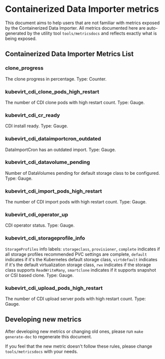 # Containerized Data Importer metrics
This document aims to help users that are not familiar with metrics exposed by the Containerized Data Importer.
All metrics documented here are auto-generated by the utility tool `tools/metricsdocs` and reflects exactly what is being exposed.

## Containerized Data Importer Metrics List
### clone_progress
The clone progress in percentage. Type: Counter.
### kubevirt_cdi_clone_pods_high_restart
The number of CDI clone pods with high restart count. Type: Gauge.
### kubevirt_cdi_cr_ready
CDI install ready. Type: Gauge.
### kubevirt_cdi_dataimportcron_outdated
DataImportCron has an outdated import. Type: Gauge.
### kubevirt_cdi_datavolume_pending
Number of DataVolumes pending for default storage class to be configured. Type: Gauge.
### kubevirt_cdi_import_pods_high_restart
The number of CDI import pods with high restart count. Type: Gauge.
### kubevirt_cdi_operator_up
CDI operator status. Type: Gauge.
### kubevirt_cdi_storageprofile_info
`StorageProfiles` info labels: `storageclass`, `provisioner`, `complete` indicates if all storage profiles recommended PVC settings are complete, `default` indicates if it's the Kubernetes default storage class, `virtdefault` indicates if it's the default virtualization storage class, `rwx` indicates if the storage class supports `ReadWriteMany`, `smartclone` indicates if it supports snapshot or CSI based clone. Type: Gauge.
### kubevirt_cdi_upload_pods_high_restart
The number of CDI upload server pods with high restart count. Type: Gauge.
## Developing new metrics
After developing new metrics or changing old ones, please run `make generate-doc` to regenerate this document.

If you feel that the new metric doesn't follow these rules, please change `tools/metricsdocs` with your needs.
